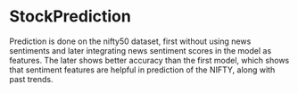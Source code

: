 # StockPrediction
Prediction is done on the nifty50 dataset, first without using news sentiments and later integrating news sentiment scores in the model as features. The later shows better accuracy than the first model, which shows that sentiment features are helpful in prediction of the NIFTY, along with past trends.



